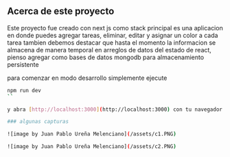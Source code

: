 
## Acerca de este proyecto


Este proyecto fue creado con next js como stack principal es una aplicacion en donde puedes agregar tareas, eliminar, editar y asignar un color a cada tarea tambien debemos destacar que hasta el momento la informacion se almacena de manera temporal en arreglos de datos del estado de react, pienso agregar como bases de datos mongodb para almacenamiento persistente

para comenzar en modo desarrollo simplemente ejecute

```bash
npm run dev
``

y abra [http://localhost:3000](http://localhost:3000) con tu navegador

### algunas capturas

![image by Juan Pablo Ureña Melenciano](/assets/c1.PNG)

![image by Juan Pablo Ureña Melenciano](/assets/c2.PNG)